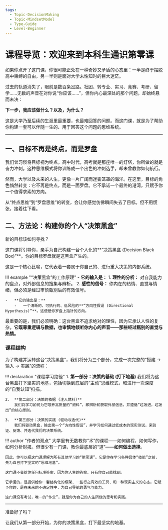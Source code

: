 ```yaml
---
tags:
  - Topic-DecisionMaking
  - Topic-MindsetModel
  - Type-Guide
  - Level-Beginner
---
```


# 课程导览：欢迎来到本科生通识第零课

如果你点开了这门课，你很可能正处在一种奇妙又矛盾的心态里：一半是终于摆脱高中束缚的自由，另一半则是面对大学未性知时的巨大迷茫。

过去的轨道消失了，眼前是数百条岔路。社团、转专业、实习、竞赛、考研、留学……无数的声音在对你说“你应该……”，但你内心最深处的那个问题，却始终悬而未决：

**下一步，我应该做什么？以及，为什么？**

这是大学乃至后续的生涯里最重要，也最难回答的问题。而这门课，就是为了帮助你构建一套可以伴随一生的、用于回答这个问题的思维系统。

---

## 一、目标不再是终点，而是罗盘

我们曾习惯将目标视为终点。高中时代，高考就是那座唯一的灯塔，你所做的就是奋力冲刺。这种思维模式将你训练成一个出色的冲刺选手，却未曾教你如何航行。

然而，大学以及未来的人生，更像一片广阔而迷雾笼罩的海洋。在这里，目标的角色悄然转变：它不再是终点，而是一面罗盘。它不承诺一个最终的港湾，只赋予你一个值得求索的方向。

从“终点思维”到“罗盘思维”的转变，会让你感觉仿佛瞬间失去了目标。但不用慌张，接着往下看。

## 二、方法论：构建你的个人“决策黑盒”

新的目标该如何寻找？

这门课将引导你，亲手为自己构建一台个人化的**“决策黑盒 (Decision Black Box)”**。你的目标罗盘就是这黑盒产生的。

这是一个核心比喻，它代表着一套属于你自己的、进行重大决策的内部系统。

!!! example "“决策黑盒”的工作原理"
    -   **它的输入是：**
        1.  **理性的分析：** 对自我能力的盘点，对外部信息的搜集与辨析。
        2.  **感性的信号：** 你内在的热情、直觉与情绪，但必须是经过审慎甄别后的有效信号。

    -   **它的输出是：**
        -   一个清晰的、可执行的、低风险的**“方向性假设 (Directional Hypothesis)”**。这便是你罗盘上指针的方向。

最重要的是，我们必须明确：这台黑盒不追求绝对的理性，因为它承认人性的复杂。**它既尊重逻辑与数据，也审慎地倾听你内心的声音——那些经过甄别的直觉与热情。**

### 课程结构

为了构建并运转这台“决策黑盒”，我们将分为三个部分，完成一次完整的“搭建 -> 输入 -> 实践”的流程：

!!! declaration "课程学习路径"
    1.  **第一部分：决策的基础 (打下地基)**
        我们将为这台黑盒打下坚实的地基，包括切换到底层的“主动”思维模式，和进行一次深度的“自我认知”扫描。

    2.  **第二部分：决策的依据 (注入燃料)**
        我们将学习如何为它喂养高质量的“燃料”，即辨析和获取外部信息，并遵循“垃圾进，垃圾出”的核心原则。

    3.  **第三部分：决策的实践 (驱动与迭代)**
        我们将驱动黑盒，输出第一个“方向性假设”，并学习如何通过低成本的现实测试，来验证、反馈、并迭代我们的决策系统。

!!! author "作者的观点"
    大学里有无数教你“术”的课程——如何编程，如何写作，如何分析财报。但很少有一门课，教你最底层的“道”——**如何做出选择**。

    因此，你可以把这门课理解为所有其他学习的“第零课”。它是你在学习各种具体“技能”之前，先为自己打下坚实的“思维地基”。

    这门课不会给你任何标准答案，因为你人生的答案，只有你自己能找到。

    它承诺的，是提供给你一套结构化的框架、一些行之有效的工具、和一种现实主义的心态。它赋予你的，是在未来的不确定性中，为自己导航的勇气与能力。

    这门课没有考试，唯一的“作业”，就是你为自己的人生所做的思考和实践。

---

准备好了吗？

让我们从第一部分开始，为你的决策黑盒，打下最坚实的地基。
